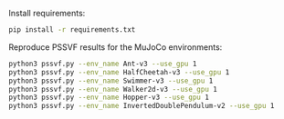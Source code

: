 Install requirements: 
```bash
pip install -r requirements.txt
```

Reproduce PSSVF results for the MuJoCo environments:
```bash
python3 pssvf.py --env_name Ant-v3 --use_gpu 1
python3 pssvf.py --env_name HalfCheetah-v3 --use_gpu 1
python3 pssvf.py --env_name Swimmer-v3 --use_gpu 1
python3 pssvf.py --env_name Walker2d-v3 --use_gpu 1
python3 pssvf.py --env_name Hopper-v3 --use_gpu 1
python3 pssvf.py --env_name InvertedDoublePendulum-v2 --use_gpu 1
```